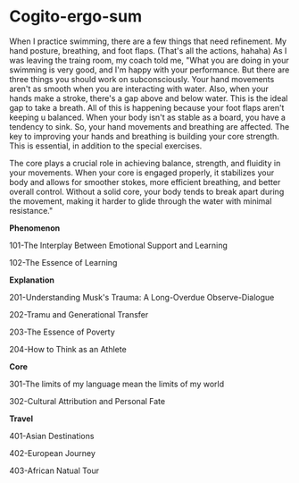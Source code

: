# Cogito-ergo-sum

When I practice swimming, there are a few things that need refinement. My hand posture, breathing, and foot flaps. (That's all the actions, hahaha) As I was leaving the traing room, my coach told me, "What you are doing in your swimming is very good, and I'm happy with your performance. But there are three things you should work on subconsciously. Your hand movements aren't as smooth when you are interacting with water. Also, when your hands make a stroke, there's a gap above and below water. This is the ideal gap to take a breath. All of this is happening because your foot flaps aren't keeping u balanced. When your body isn't as stable as a board, you have a tendency to sink. So, your hand movements and breathing are affected. The key to improving your hands and breathing is building your core strength. This is essential, in addition to the special exercises.

The core plays a crucial role in achieving balance, strength, and fluidity in your movements. When your core is engaged properly, it stabilizes  your body and allows for smoother stokes, more efficient breathing, and better overall control. Without a solid core, your body tends to break apart during the movement, making it harder to glide through the water with minimal resistance."



**Phenomenon**

101-The Interplay Between Emotional Support and Learning

102-The Essence of Learning



**Explanation**

201-Understanding Musk's Trauma: A Long-Overdue Observe-Dialogue

202-Tramu and Generational Transfer

203-The Essence of Poverty

204-How to Think as an Athlete



**Core**

301-The limits of my language mean the limits of my world

302-Cultural Attribution and Personal Fate



**Travel**

401-Asian Destinations

402-European Journey

403-African Natual Tour


